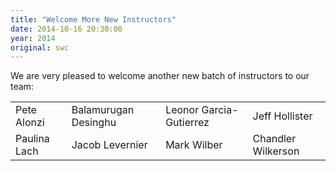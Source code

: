 ```yaml
---
title: "Welcome More New Instructors"
date: 2014-10-16 20:30:00
year: 2014
original: swc
---
```

<p>
  We are very pleased to welcome another new batch of instructors to our team:
</p>
<table class="centered">
<tr>
  <td>Pete Alonzi</td>
  <td>Balamurugan Desinghu</td>
  <td>Leonor Garcia-Gutierrez</td>
  <td>Jeff Hollister</td>
</tr>
<tr>
  <td>Paulina Lach</td>
  <td>Jacob Levernier</td>
  <td>Mark Wilber</td>
  <td>Chandler Wilkerson</td>
</tr>
</table>
